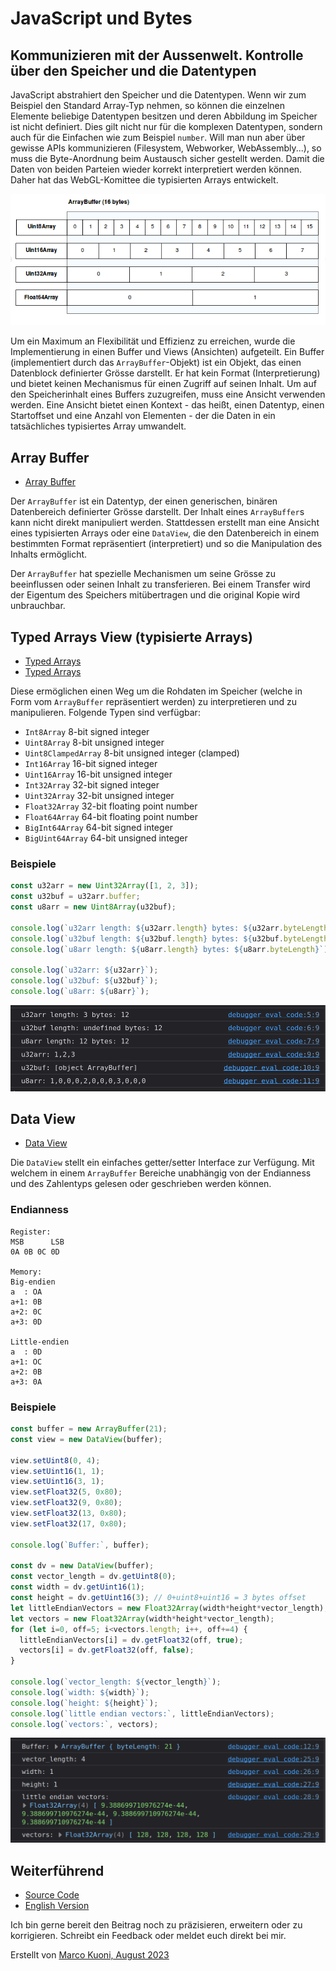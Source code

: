 # JavaScript und Bytes
## Kommunizieren mit der Aussenwelt. Kontrolle über den Speicher und die Datentypen
JavaScript abstrahiert den Speicher und die Datentypen. Wenn wir zum Beispiel den Standard Array-Typ nehmen, so können die einzelnen Elemente beliebige Datentypen besitzen und deren Abbildung im Speicher ist nicht definiert. Dies gilt nicht nur für die komplexen Datentypen, sondern auch für die Einfachen wie zum Beispiel `number`. Will man nun aber über gewisse APIs kommunizieren (Filesystem, Webworker, WebAssembly...),  so muss die Byte-Anordnung beim Austausch sicher gestellt werden. Damit die Daten von beiden Parteien wieder korrekt interpretiert werden können. Daher hat das WebGL-Komittee die typisierten Arrays entwickelt.

![Array Buffer von mozilla.org](array_buffer.png)

Um ein Maximum an Flexibilität und Effizienz zu erreichen, wurde die Implementierung in einen Buffer und Views (Ansichten) aufgeteilt. 
Ein Buffer (implementiert durch das `ArrayBuffer`-Objekt) ist ein Objekt, das einen Datenblock definierter Grösse darstellt. Er hat kein Format (Interpretierung) und bietet keinen Mechanismus für einen Zugriff auf seinen Inhalt. 
Um auf den Speicherinhalt eines Buffers zuzugreifen, muss eine Ansicht verwenden werden. Eine Ansicht bietet einen Kontext - das heißt, einen Datentyp, einen Startoffset und eine Anzahl von Elementen - der die Daten in ein tatsächliches typisiertes Array umwandelt.

## Array Buffer
* [Array Buffer](https://developer.mozilla.org/en-US/docs/Web/JavaScript/Reference/Global_Objects/ArrayBuffer)

Der `ArrayBuffer` ist ein Datentyp, der einen generischen, binären Datenbereich definierter Grösse darstellt. Der Inhalt eines `ArrayBuffer`s kann nicht direkt manipuliert werden. Stattdessen erstellt man eine Ansicht eines typisierten Arrays oder eine `DataView`, die den Datenbereich in einem bestimmten Format repräsentiert (interpretiert) und so die Manipulation des Inhalts ermöglicht.

Der `ArrayBuffer` hat spezielle Mechanismen um seine Grösse zu beeinflussen oder seinen Inhalt zu transferieren. Bei einem Transfer wird der Eigentum des Speichers mitübertragen und die original Kopie wird unbrauchbar.

## Typed Arrays View (typisierte Arrays)
* [Typed Arrays](https://developer.mozilla.org/en-US/docs/Web/JavaScript/Reference/Global_Objects/TypedArray)
* [Typed Arrays](https://developer.mozilla.org/en-US/docs/Web/JavaScript/Guide/Typed_arrays)

Diese ermöglichen einen Weg um die Rohdaten im Speicher (welche in Form vom `ArrayBuffer` repräsentiert werden) zu interpretieren und zu manipulieren. 
Folgende Typen sind verfügbar:
* `Int8Array` 8-bit signed integer
* `Uint8Array` 8-bit unsigned integer
* `Uint8ClampedArray` 8-bit unsigned integer (clamped)
* `Int16Array` 16-bit signed integer
* `Uint16Array` 16-bit unsigned integer
* `Int32Array` 32-bit signed integer
* `Uint32Array` 32-bit unsigned integer
* `Float32Array` 32-bit floating point number
* `Float64Array` 64-bit floating point number
* `BigInt64Array` 64-bit signed integer
* `BigUint64Array` 64-bit unsigned integer

### Beispiele
```javascript
const u32arr = new Uint32Array([1, 2, 3]);
const u32buf = u32arr.buffer;
const u8arr = new Uint8Array(u32buf);

console.log(`u32arr length: ${u32arr.length} bytes: ${u32arr.byteLength}`);
console.log(`u32buf length: ${u32buf.length} bytes: ${u32buf.byteLength}`);
console.log(`u8arr length: ${u8arr.length} bytes: ${u8arr.byteLength}`);

console.log(`u32arr: ${u32arr}`);
console.log(`u32buf: ${u32buf}`);
console.log(`u8arr: ${u8arr}`);
```

![Console log von Typed Array](console_log_typed_arrays.png)

## Data View
* [Data View](https://developer.mozilla.org/en-US/docs/Web/JavaScript/Reference/Global_Objects/DataView)

Die `DataView` stellt ein einfaches getter/setter Interface zur Verfügung. Mit welchem in einem `ArrayBuffer` Bereiche unabhängig von der Endianness und des Zahlentyps gelesen oder geschrieben werden können.

### Endianness
```
Register:
MSB      LSB
0A 0B 0C 0D

Memory:
Big-endien
a  : OA
a+1: 0B
a+2: 0C
a+3: 0D

Little-endien
a  : 0D
a+1: OC
a+2: 0B
a+3: 0A
```

### Beispiele
```javascript
const buffer = new ArrayBuffer(21);
const view = new DataView(buffer);

view.setUint8(0, 4);
view.setUint16(1, 1);
view.setUint16(3, 1);
view.setFloat32(5, 0x80);
view.setFloat32(9, 0x80);
view.setFloat32(13, 0x80);
view.setFloat32(17, 0x80);

console.log(`Buffer:`, buffer);

const dv = new DataView(buffer);
const vector_length = dv.getUint8(0);
const width = dv.getUint16(1);
const height = dv.getUint16(3); // 0+uint8+uint16 = 3 bytes offset
let littleEndianVectors = new Float32Array(width*height*vector_length);
let vectors = new Float32Array(width*height*vector_length);
for (let i=0, off=5; i<vectors.length; i++, off+=4) {
  littleEndianVectors[i] = dv.getFloat32(off, true);
  vectors[i] = dv.getFloat32(off, false);
}

console.log(`vector_length: ${vector_length}`);
console.log(`width: ${width}`);
console.log(`height: ${height}`);
console.log(`little endian vectors:`, littleEndianVectors);
console.log(`vectors:`, vectors);
```

![Console log von DataView](console_log_data_view.png)

## Weiterführend
* [Source Code](https://github.com/marcokuoni/public_doc/tree/main/essays/3_javascript_and_bytes)
* [English Version](https://github.com/marcokuoni/public_doc/tree/main/essays/3_javascript_and_bytes/README.md)

Ich bin gerne bereit den Beitrag noch zu präzisieren, erweitern oder zu korrigieren. Schreibt ein Feedback oder meldet euch direkt bei mir.

Erstellt von [Marco Kuoni, August 2023](https://marcokuoni.ch)